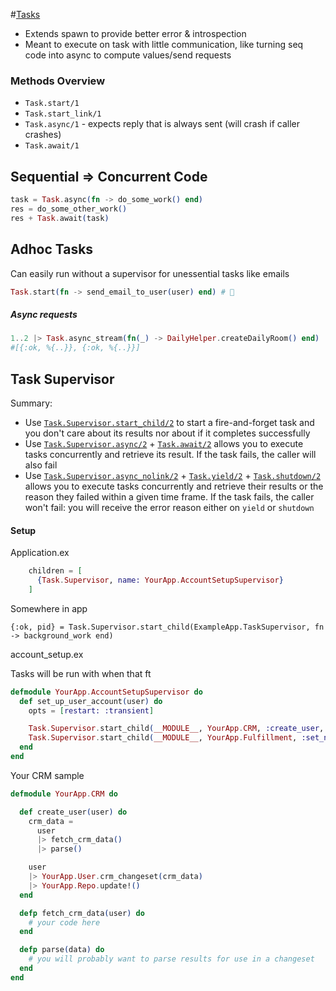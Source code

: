 #[Tasks](https://hexdocs.pm/elixir/Task.html)

- Extends spawn to provide better error & introspection
- Meant to execute on task with little communication, like turning seq code into async to compute values/send requests

### Methods Overview

-  `Task.start/1`
-  `Task.start_link/1`
-  `Task.async/1` - expects reply that is always sent (will crash if caller crashes)
-  `Task.await/1`

## Sequential => Concurrent Code

```elixir
task = Task.async(fn -> do_some_work() end)
res = do_some_other_work()
res + Task.await(task)
```

## Adhoc Tasks

Can easily run without a supervisor for unessential tasks like emails

```elixir
Task.start(fn -> send_email_to_user(user) end) # 🎉
```

##### Async requests

```elixir
1..2 |> Task.async_stream(fn(_) -> DailyHelper.createDailyRoom() end) |> Enum.to_list()
#[{:ok, %{..}}, {:ok, %{..}}]
```

## Task Supervisor 

Summary:

- Use [`Task.Supervisor.start_child/2`](https://hexdocs.pm/elixir/1.12/Task.Supervisor.html#start_child/2) to start a fire-and-forget task and you don't care about its results nor about if it completes successfully
- Use [`Task.Supervisor.async/2`](https://hexdocs.pm/elixir/1.12/Task.Supervisor.html#async/2) + [`Task.await/2`](https://hexdocs.pm/elixir/1.12/Task.html#await/2) allows you to execute tasks concurrently and retrieve its result. If the task fails, the caller will also fail
- Use [`Task.Supervisor.async_nolink/2`](https://hexdocs.pm/elixir/1.12/Task.Supervisor.html#async_nolink/2) + [`Task.yield/2`](https://hexdocs.pm/elixir/1.12/Task.html#yield/2) + [`Task.shutdown/2`](https://hexdocs.pm/elixir/1.12/Task.html#shutdown/2) allows you to execute tasks concurrently and retrieve their results or the reason they failed within a given time frame. If the task fails, the caller won't fail: you will receive the error reason either on `yield` or `shutdown`

#### Setup

Application.ex

```elixir
    children = [
      {Task.Supervisor, name: YourApp.AccountSetupSupervisor}
    ]
```

Somewhere in app

```
{:ok, pid} = Task.Supervisor.start_child(ExampleApp.TaskSupervisor, fn -> background_work end)
```

account_setup.ex

Tasks will be run with when that ft

```elixir
defmodule YourApp.AccountSetupSupervisor do
  def set_up_user_account(user) do
    opts = [restart: :transient]

    Task.Supervisor.start_child(__MODULE__, YourApp.CRM, :create_user, [user], opts)
    Task.Supervisor.start_child(__MODULE__, YourApp.Fulfillment, :set_nearest_location, [user], opts)
  end
end
```

Your  CRM sample

```elixir
defmodule YourApp.CRM do

  def create_user(user) do
    crm_data =
      user
      |> fetch_crm_data()
      |> parse()

    user
    |> YourApp.User.crm_changeset(crm_data)
    |> YourApp.Repo.update!()
  end

  defp fetch_crm_data(user) do
    # your code here
  end

  defp parse(data) do
    # you will probably want to parse results for use in a changeset
  end
end
```

